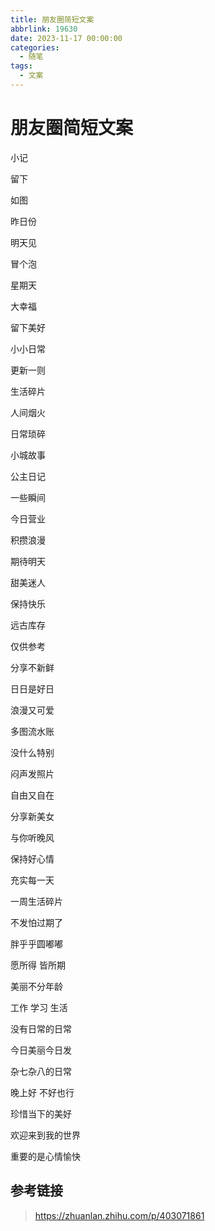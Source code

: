 ```yaml
---
title: 朋友圈简短文案
abbrlink: 19630
date: 2023-11-17 00:00:00
categories:
  - 随笔
tags:
  - 文案
---
```


# 朋友圈简短文案

小记

留下

如图

昨日份

明天见

冒个泡

星期天

大幸福

留下美好

小小日常

更新一则

生活碎片

人间烟火

日常琐碎

小城故事

公主日记

一些瞬间

今日营业

积攒浪漫

期待明天

甜美迷人

保持快乐

远古库存

仅供参考

分享不新鲜

日日是好日

浪漫又可爱

多图流水账

没什么特别

闷声发照片

自由又自在

分享新美女

与你听晚风

保持好心情

充实每一天

一周生活碎片

不发怕过期了

胖乎乎圆嘟嘟

愿所得 皆所期

美丽不分年龄

工作 学习 生活

没有日常的日常

今日美丽今日发

杂七杂八的日常

晚上好 不好也行

珍惜当下的美好

欢迎来到我的世界

重要的是心情愉快



## 参考链接

> https://zhuanlan.zhihu.com/p/403071861